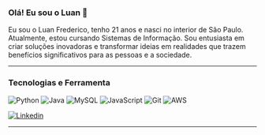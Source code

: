 ### Olá! Eu sou o Luan 👋

Eu sou o Luan Frederico, tenho 21 anos e nasci no interior de São Paulo. Atualmente, estou cursando Sistemas de Informação. Sou entusiasta em criar soluções inovadoras e transformar ideias em realidades que trazem benefícios significativos para as pessoas e a sociedade.

<hr>

### Tecnologias e Ferramenta
![Python](https://img.shields.io/badge/Python-3776AB?style=for-the-badge&logo=python&logoColor=white)
![Java](https://img.shields.io/badge/Java-007396?style=for-the-badge&logo=java&logoColor=white)
![MySQL](https://img.shields.io/badge/MySQL-4479A1?style=for-the-badge&logo=mysql&logoColor=white)
![JavaScript](https://img.shields.io/badge/JavaScript-F7DF1E?style=for-the-badge&logo=javascript&logoColor=black)
![Git](https://img.shields.io/badge/Git-F05032?style=for-the-badge&logo=git&logoColor=white)
![AWS](https://img.shields.io/badge/AWS-232F3E?style=for-the-badge&logo=amazon-aws&logoColor=white)

[![Linkedin](https://img.shields.io/badge/LinkedIn-0077B5?style=for-the-badge&logo=linkedin&logoColor=white)](https://www.linkedin.com/in/luan-frederico-a9b3a2206/)

<hr>


